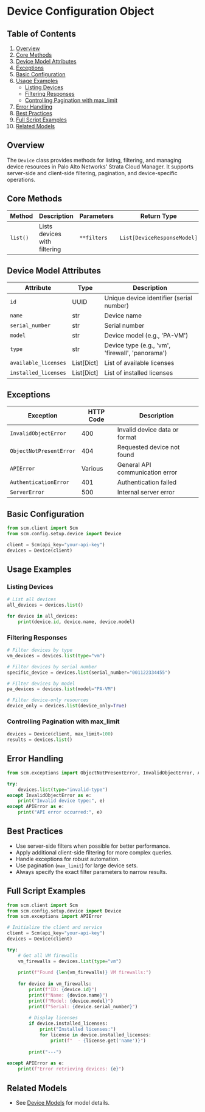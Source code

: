 # Device Configuration Object

## Table of Contents

1. [Overview](#overview)
2. [Core Methods](#core-methods)
3. [Device Model Attributes](#device-model-attributes)
4. [Exceptions](#exceptions)
5. [Basic Configuration](#basic-configuration)
6. [Usage Examples](#usage-examples)
    - [Listing Devices](#listing-devices)
    - [Filtering Responses](#filtering-responses)
    - [Controlling Pagination with max_limit](#controlling-pagination-with-max_limit)
7. [Error Handling](#error-handling)
8. [Best Practices](#best-practices)
9. [Full Script Examples](#full-script-examples)
10. [Related Models](#related-models)

## Overview

The `Device` class provides methods for listing, filtering, and managing device resources in Palo Alto Networks' Strata Cloud Manager. It supports server-side and client-side filtering, pagination, and device-specific operations.

## Core Methods

| Method     | Description                  | Parameters                      | Return Type                     |
|------------|------------------------------|----------------------------------|---------------------------------|
| `list()`   | Lists devices with filtering | `**filters`                     | `List[DeviceResponseModel]`     |

## Device Model Attributes

| Attribute           | Type                | Description                                        |
|---------------------|---------------------|----------------------------------------------------|
| `id`                | UUID                | Unique device identifier (serial number)           |
| `name`              | str                 | Device name                                        |
| `serial_number`     | str                 | Serial number                                      |
| `model`             | str                 | Device model (e.g., 'PA-VM')                       |
| `type`              | str                 | Device type (e.g., 'vm', 'firewall', 'panorama')   |
| `available_licenses`| List[Dict]          | List of available licenses                         |
| `installed_licenses`| List[Dict]          | List of installed licenses                         |

## Exceptions

| Exception                | HTTP Code | Description                                   |
|--------------------------|-----------|-----------------------------------------------|
| `InvalidObjectError`     | 400       | Invalid device data or format                 |
| `ObjectNotPresentError`  | 404       | Requested device not found                    |
| `APIError`               | Various   | General API communication error               |
| `AuthenticationError`    | 401       | Authentication failed                         |
| `ServerError`            | 500       | Internal server error                         |

## Basic Configuration

```python
from scm.client import Scm
from scm.config.setup.device import Device

client = Scm(api_key="your-api-key")
devices = Device(client)
```

## Usage Examples

### Listing Devices
```python
# List all devices
all_devices = devices.list()

for device in all_devices:
    print(device.id, device.name, device.model)
```

### Filtering Responses
```python
# Filter devices by type
vm_devices = devices.list(type="vm")

# Filter devices by serial number
specific_device = devices.list(serial_number="001122334455")

# Filter devices by model
pa_devices = devices.list(model="PA-VM")

# Filter device-only resources
device_only = devices.list(device_only=True)
```

### Controlling Pagination with max_limit
```python
devices = Device(client, max_limit=100)
results = devices.list()
```

## Error Handling

```python
from scm.exceptions import ObjectNotPresentError, InvalidObjectError, APIError

try:
    devices.list(type="invalid-type")
except InvalidObjectError as e:
    print("Invalid device type:", e)
except APIError as e:
    print("API error occurred:", e)
```

## Best Practices
- Use server-side filters when possible for better performance.
- Apply additional client-side filtering for more complex queries.
- Handle exceptions for robust automation.
- Use pagination (`max_limit`) for large device sets.
- Always specify the exact filter parameters to narrow results.

## Full Script Examples

```python
from scm.client import Scm
from scm.config.setup.device import Device
from scm.exceptions import APIError

# Initialize the client and service
client = Scm(api_key="your-api-key")
devices = Device(client)

try:
    # Get all VM firewalls
    vm_firewalls = devices.list(type="vm")
    
    print(f"Found {len(vm_firewalls)} VM firewalls:")
    
    for device in vm_firewalls:
        print(f"ID: {device.id}")
        print(f"Name: {device.name}")
        print(f"Model: {device.model}")
        print(f"Serial: {device.serial_number}")
        
        # Display licenses
        if device.installed_licenses:
            print("Installed licenses:")
            for license in device.installed_licenses:
                print(f"  - {license.get('name')}")
        
        print("---")
        
except APIError as e:
    print(f"Error retrieving devices: {e}")
```

## Related Models
- See [Device Models](../../models/setup/device_models.md) for model details.